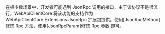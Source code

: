 
在极少数场景中，开发者可能遇到 JsonRpc 调用的接口，由于该协议不是很流行，WebApiClientCore 将该功能的支持作为 WebApiClientCore.Extensions.JsonRpc 扩展包提供。使用[JsonRpcMethod]修饰 Rpc 方法，使用[JsonRpcParam]修饰 Rpc 参数 即可。